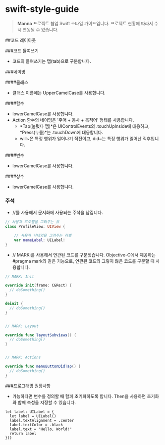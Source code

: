 # swift-style-guide

> __Manna__ 프로젝트 협업 Swift 스타일 가이드입니다. 프로젝트 현황에 따라서 수시 변동될 수 있습니다.

##코드 레이아웃

###코드 들여쓰기
- 코드의 들여쓰기는 탭(tab)으로 구분합니다.

###네이밍

####클래스
- 클래스 이름에는 UpperCamelCase를 사용합니다.

####함수
-  lowerCamelCase를 사용합니다.
- Action 함수의 네이밍은 '주어 + 동사 + 목적어' 형태를 사용합니다.
	- *Tap(눌렀다 뗌)*은 UIControlEvents의 .touchUpInside에 대응하고, *Press(누름)*는 .touchDown에 대응합니다.
	- will~은 특정 행위가 일어나기 직전이고, did~는 특정 행위가 일어난 직후입니다.

####변수
- lowerCamelCase를 사용합니다.

####상수
- lowerCamelCase를 사용합니다.

### 주석
- //를 사용해서 문서화에 사용되는 주석을 남깁니다.

```swift
// 사용자 프로필을 그려주는 뷰
class ProfileView: UIView {

    // 사용자 닉네임을 그려주는 라벨
    var nameLabel: UILabel!
}
```
- // MARK:를 사용해서 연관된 코드를 구분짓습니다.
Objective-C에서 제공하는 #pragma mark와 같은 기능으로, 연관된 코드와 그렇지 않은 코드를 구분할 때 사용합니다.

```swift
// MARK: Init

override init(frame: CGRect) {
  // doSomething()
}

deinit {
  // doSomething()
}


// MARK: Layout

override func layoutSubviews() {
  // doSomething()
}


// MARK: Actions

override func menuButtonDidTap() {
  // doSomething()
}
```


###프로그래밍 권장사항
- 가능하다면 변수를 정의할 때 함께 초기화하도록 합니다. Then을 사용하면 초기화와 함께 속성을 지정할 수 있습니다.

```swfit
let label: UILabel = {
  let label = UILabel()
  label.textAlignment = .center
  label.textColor = .black
  label.text = "Hello, World!"
  return label
}()
```